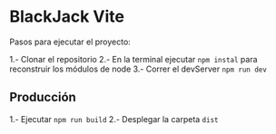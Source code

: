 # BlackJack Vite

Pasos para ejecutar el proyecto: 

1.- Clonar el repositorio
2.- En la terminal ejecutar ```npm instal``` para reconstruir los módulos de node 
3.- Correr el devServer ```npm run dev```

## Producción

1.- Ejecutar ```npm run build```
2.- Desplegar la carpeta ```dist```
